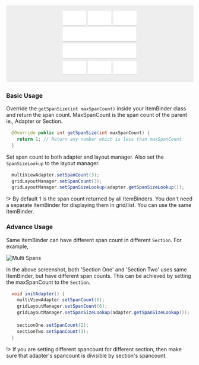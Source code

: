 ![Spans](../images/spans.jpg)

### Basic Usage

Override the ```getSpanSize(int maxSpanCount)``` inside your ItemBinder class and return the span count. MaxSpanCount is the span count of the parent ie., Adapter or Section.

```java
  @Override public int getSpanSize(int maxSpanCount) {
    return 1; // Return any number which is less than maxSpanCount 
  }
```

Set span count to both adapter and layout manager. Also set the ``SpanSizeLookup`` to the layout manager.

```java
  multiViewAdapter.setSpanCount(3);
  gridLayoutManager.setSpanCount(3);
  gridLayoutManager.setSpanSizeLookup(adapter.getSpanSizeLookup());
```

!> By default 1 is the span count returned by all ItemBinders. You don't need a separate ItemBinder for displaying them in grid/list. You can use the same ItemBinder.

### Advance Usage

Same ItemBinder can have different span count in different ``Section``. For example,

![Multi Spans](/image/multi-spans.jpg)

In the above screenshot, both 'Section One' and 'Section Two' uses same ItemBinder, but have different span counts. This can be achieved by setting the maxSpanCount to the ``Section``.


```java
  void initAdapter() {
    multiViewAdapter.setSpanCount(6);
    gridLayoutManager.setSpanCount(6);
    gridLayoutManager.setSpanSizeLookup(adapter.getSpanSizeLookup());

    sectionOne.setSpanCount(2);
    sectionTwo.setSpanCount(3);
  }
```

!> If you are setting different spancount for different section, then make sure that adapter's spancount is divisible by section's spancount.